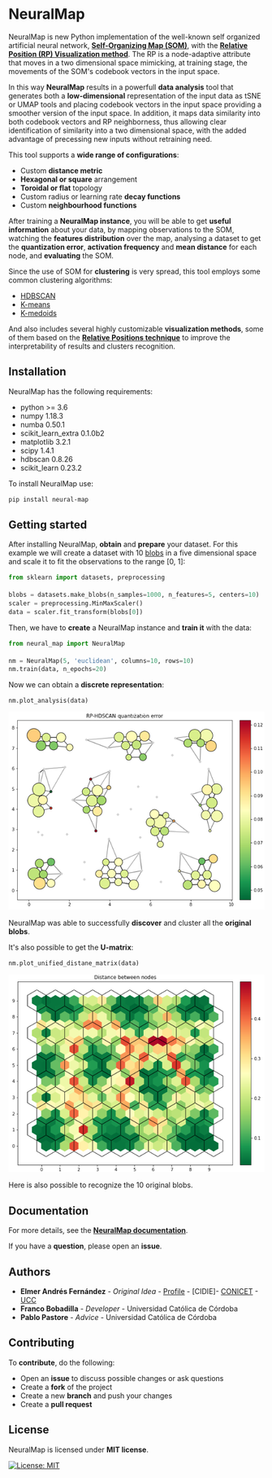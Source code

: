 # NeuralMap

NeuralMap is  new Python implementation of the well-known self organized artificial neural network, **[Self-Organizing Map (SOM)](https://ieeexplore.ieee.org/document/58325)**, with the **[Relative Position (RP) Visualization method](https://www.sciencedirect.com/science/article/abs/pii/S0010482507000844?via%3Dihub)**. The RP is a node-adaptive attribute that moves in a two dimensional space mimicking, at training stage, the movements of the SOM's codebook vectors in the input space. 

In this way **NeuralMap** results in a powerfull **data analysis** tool that generates both a **low-dimensional** representation of the input data as tSNE or UMAP tools and placing codebook vectors in the input space providing a smoother version of the input space. In addition, it maps data similarity into both codebook vectors and RP neighborness, thus allowing clear identification of similarity into a two dimensional space, with the added advantage of precessing new inputs without retraining need.


This tool supports a **wide range of configurations**:
 - Custom **distance metric**
 - **Hexagonal or square** arrangement
 - **Toroidal or flat** topology
 - Custom radius or learning rate **decay functions**
 - Custom **neighbourhood functions**
 
After training a **NeuralMap instance**, you will be able to get **useful information** about your data, by mapping 
observations to the SOM, watching the **features distribution** over the map, analysing a dataset to get the
**quantization error**, **activation frequency** and **mean distance** for each node, and **evaluating** the SOM.

Since the use of SOM for **clustering** is very spread, this tool employs some common clustering algorithms:
 - [HDBSCAN](https://hdbscan.readthedocs.io/en/latest/index.html)
 - [K-means](https://scikit-learn.org/stable/modules/generated/sklearn.cluster.KMeans.html)
 - [K-medoids](https://scikit-learn-extra.readthedocs.io/en/latest/generated/sklearn_extra.cluster.KMedoids.html)

And also includes several highly customizable **visualization methods**, some of them based on the 
**[Relative Positions technique](https://www.researchgate.net/publication/6292810_Improving_cluster_visualization_in_self-organizing_maps_Application_in_gene_expression_data_analysis)** 
to improve the interpretability of results and clusters recognition.

## Installation

NeuralMap has the following requirements:
 - python >= 3.6
 - numpy 1.18.3
 - numba 0.50.1
 - scikit_learn_extra 0.1.0b2
 - matplotlib 3.2.1
 - scipy 1.4.1
 - hdbscan 0.8.26
 - scikit_learn 0.23.2

To install NeuralMap use:
```bash
pip install neural-map
```

## Getting started

After installing NeuralMap, **obtain** and **prepare** your dataset. For this example we will create a dataset with 10 
[blobs](https://scikit-learn.org/stable/modules/generated/sklearn.datasets.make_blobs.html) in a five 
dimensional space and scale it to fit the observations to the range [0, 1]:
```python
from sklearn import datasets, preprocessing

blobs = datasets.make_blobs(n_samples=1000, n_features=5, centers=10)
scaler = preprocessing.MinMaxScaler()
data = scaler.fit_transform(blobs[0])
```

Then, we have to **create** a NeuralMap instance and **train it** with the data:
```python
from neural_map import NeuralMap

nm = NeuralMap(5, 'euclidean', columns=10, rows=10)
nm.train(data, n_epochs=20)
```

Now we can obtain a **discrete representation**:
```python
nm.plot_analysis(data)
```
<img src="https://github.com/FrancoBobadilla/NeuralMap/raw/master/examples/images/RP-HDBSCAN.png" alt="RP-HDBSCAN">

NeuralMap was able to successfully **discover** and cluster all the **original blobs**.

It's also possible to get the **U-matrix**:
```python
nm.plot_unified_distane_matrix(data)
```
<img src="https://github.com/FrancoBobadilla/NeuralMap/raw/master/examples/images/U-matrix.png" alt="U-matrix">

Here is also possible to recognize the 10 original blobs.

## Documentation

For more details, see the **[NeuralMap documentation]()**.

If you have a **question**, please open an **issue**.

## Authors

* **Elmer Andrés Fernández** - *Original Idea* - [Profile](https://www.researchgate.net/profile/Elmer_Fernandez) - [CIDIE]- [CONICET](http://www.conicet.gov.ar) - [UCC](http://www.ucc.edu.ar)
* **Franco Bobadilla** - *Developer* - Universidad Católica de Córdoba
* **Pablo Pastore** - *Advice* - Universidad Católica de Córdoba

## Contributing

To **contribute**, do the following:
 - Open an **issue** to discuss possible changes or ask questions
 - Create a **fork** of the project
 - Create a new **branch** and push your changes
 - Create a **pull request**
 
## License

NeuralMap is licensed under **MIT license**.

[![License: MIT](https://img.shields.io/badge/License-MIT-yellow.svg)](https://opensource.org/licenses/MIT)
